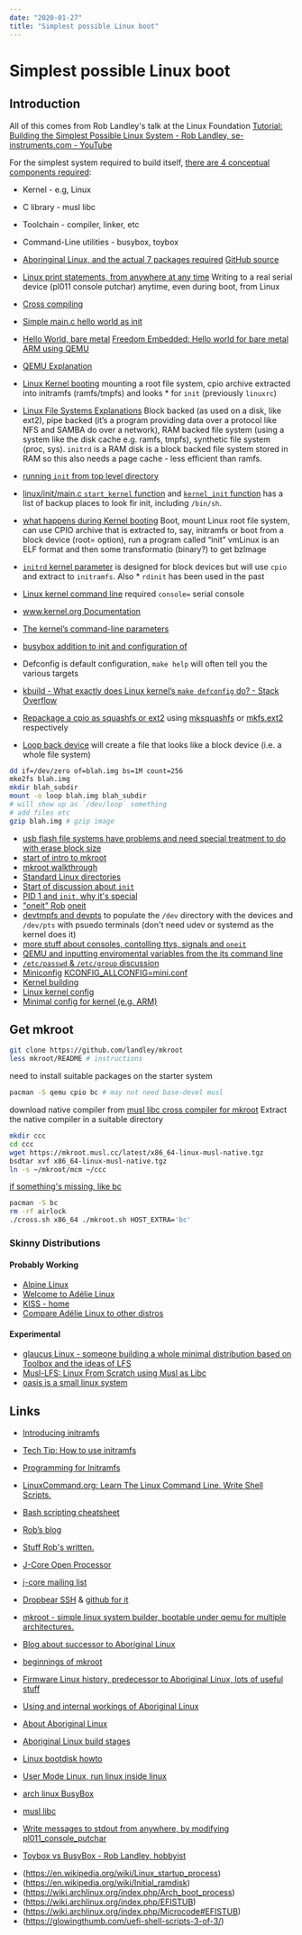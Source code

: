 ```yaml
---
date: "2020-01-27"
title: "Simplest possible Linux boot"
---
```

<!-- 2020-01-27-Simplest-possible-Linux-boot -->

<!-- markdownlint-disable MD025 -->
# Simplest possible Linux boot
<!-- markdownlint-enable MD025 -->

## Introduction

All of this comes from Rob Landley's talk at the Linux Foundation [Tutorial: Building the Simplest Possible Linux System - Rob Landley, se-instruments.com - YouTube](https://www.youtube.com/watch?v=Sk9TatW9ino)

For the simplest system required to build itself, [there are 4 conceptual components required](https://youtu.be/Sk9TatW9ino?t=160):

* Kernel - e.g, Linux
* C library - musl libc
* Toolchain - compiler, linker, etc
* Command-Line utilities - busybox, toybox

* [Aboringinal Linux, and the actual 7 packages required](https://www.youtube.com/watch?v=Sk9TatW9ino&feature=youtu.be&t=225) [GitHub source](https://github.com/landley/aboriginal)
* [Linux print statements, from anywhere at any time](https://youtu.be/Sk9TatW9ino?t=857) Writing to a real serial device (pl011 console putchar) anytime, even during boot, from Linux
* [Cross compiling](https://youtu.be/Sk9TatW9ino?t=1095)
* [Simple main.c hello world as init](https://youtu.be/Sk9TatW9ino?t=1203)
* [Hello World, bare metal](https://youtu.be/Sk9TatW9ino?t=408) [Freedom Embedded: Hello world for bare metal ARM using QEMU](https://balau82.wordpress.com/2010/02/28/hello-world-for-bare-metal-arm-using-qemu/)
* [QEMU Explanation](https://youtu.be/Sk9TatW9ino?t=580)
* [Linux Kernel booting](https://youtu.be/Sk9TatW9ino?t=1461) mounting a root file system, cpio archive extracted into initramfs (ramfs/tmpfs) and looks * for `init` (previously `linuxrc`)
* [Linux File Systems Explanations](https://youtu.be/Sk9TatW9ino?t=1535) Block backed (as used on a disk, like ext2), pipe backed (it’s a program providing data over a protocol like NFS and SAMBA do over a network), RAM backed file system (using a system like the disk cache e.g. ramfs, tmpfs), synthetic file system (proc, sys). `initrd` is a RAM disk is a block backed file system stored in RAM so this also needs a page cache - less efficient than ramfs.
* [running `init` from top level directory](https://youtu.be/Sk9TatW9ino?t=1800)  
* [linux/init/main.c `start_kernel` function](https://www.youtube.com/watch?v=Sk9TatW9ino&feature=youtu.be&t=1840) and [`kernel_init` function](https://github.com/torvalds/linux/blob/master/init/main.c) has a list of backup places to look fir init, including `/bin/sh`.
* [what happens during Kernel booting](https://youtu.be/Sk9TatW9ino?t=1461) Boot, mount Linux root file system, can use CPIO archive that is extracted to, say, initramfs or boot from a block device (root= option), run a program called “init” vmLinux is an ELF format and then some transformatio (binary?) to get bzImage
* [`initrd` kernel parameter](https://youtu.be/Sk9TatW9ino?t=2040) is designed for block devices but will use `cpio` and extract to `initramfs`.  Also * `rdinit` has been used in the past
* [Linux kernel command line](https://youtu.be/Sk9TatW9ino?t=2125) required `console=` serial console
* [www.kernel.org Documentation](https://git.kernel.org/pub/scm/linux/kernel/git/stable/linux.git/tree/Documentation?h=v5.9.6)
* [The kernel’s command-line parameters](https://www.kernel.org/doc/html/v4.14/admin-guide/kernel-parameters.html)
* [busybox addition to init and configuration of](https://youtu.be/Sk9TatW9ino?t=2400)
* Defconfig is default configuration, `make help` will often tell you the various targets
* [kbuild - What exactly does Linux kernel’s `make defconfig` do? - Stack Overflow](https://stackoverflow.com/questions/41885015/what-exactly-does-linux-kernels-make-defconfig-do)

* [Repackage a cpio as squashfs or ext2](https://youtu.be/Sk9TatW9ino?t=3496) using [mksquashfs](https://manpages.debian.org/jessie/squashfs-tools/mksquashfs.1.en.html) or [mkfs.ext2](https://linux.die.net/man/8/mkfs.ext2) respectively
* [Loop back device](https://youtu.be/Sk9TatW9ino?t=3529) will create a file that looks like a block device (i.e. a whole file system)

```bash
dd if=/dev/zero of=blah.img bs=1M count=256
mke2fs blah.img
mkdir blah_subdir
mount -o loop blah.img blah_subdir
# will show up as `/dev/loop` something
# add files etc
gzip blah.img # gzip image
```

* [usb flash file systems have problems and need special treatment to do with erase block size](https://youtu.be/Sk9TatW9ino?t=3746)
* [start of intro to mkroot](https://youtu.be/Sk9TatW9ino?t=4115)
* [mkroot walkthrough](https://youtu.be/Sk9TatW9ino?t=4380)
* [Standard Linux directories](https://youtu.be/Sk9TatW9ino?t=4837)
* [Start of discussion about `init`](https://youtu.be/Sk9TatW9ino?t=5047)
* [PID 1 and `init`, why it's special](https://youtu.be/Sk9TatW9ino?t=5155)
* ["oneit" Rob]((https://youtu.be/Sk9TatW9ino?t=5308)) [oneit](https://github.com/landley/toybox/blob/master/toys/other/oneit.c)
* [devtmpfs and devpts](https://youtu.be/Sk9TatW9ino?t=5415) to populate the `/dev` directory with the devices and `/dev/pts` with psuedo terminals  (don't need udev or systemd as the kernel does it)
* [more stuff about consoles, contolling ttys, signals and `oneit`](https://youtu.be/Sk9TatW9ino?t=5555)
* [QEMU and inputting enviromental variables from the its command line](https://youtu.be/Sk9TatW9ino?t=5700)
* [`/etc/passwd` & `/etc/group` discussion](https://youtu.be/Sk9TatW9ino?t=5770)
* [Miniconfig](https://youtu.be/Sk9TatW9ino?t=6453) [KCONFIG_ALLCONFIG=mini.conf](https://www.kernel.org/doc/Documentation/kbuild/kconfig.txt)
* [Kernel building](https://youtu.be/Sk9TatW9ino?t=6820)
* [Linux kernel config](https://github.com/landley/aboriginal/blob/master/sources/baseconfig-linux)
* [Minimal config for kernel (e.g. ARM)](https://github.com/landley/aboriginal/blob/master/sources/targets/armv6l)

## Get mkroot

```bash
git clone https://github.com/landley/mkroot
less mkroot/README # instructions
```

need to install suitable packages on the starter system

```bash
pacman -S qemu cpio bc # may not need base-devel musl
```

download native compiler from [musl libc cross compiler for mkroot](https://mkroot.musl.cc/latest)
Extract the native compiler in a suitable directory

```bash
mkdir ccc
cd ccc
wget https://mkroot.musl.cc/latest/x86_64-linux-musl-native.tgz
bsdtar xvf x86_64-linux-musl-native.tgz
ln -s ~/mkroot/mcm ~/ccc
```

[if something's missing, like bc](https://github.com/landley/mkroot/issues/2)

```bash
pacman -S bc
rm -rf airlock
./cross.sh x86_64 ./mkroot.sh HOST_EXTRA='bc'
```

### Skinny Distributions

#### Probably Working

* [Alpine Linux](https://alpinelinux.org)
* [Welcome to Adélie Linux](https://www.adelielinux.org)
* [KISS - home](https://k1ss.org)
* [Compare Adélie Linux to other distros](https://www.adelielinux.org/about/compare.html)

#### Experimental

* [glaucus Linux - someone building a whole minimal distribution based on Toolbox and the ideas of LFS](https://github.com/glaucuslinux/glaucus)
* [Musl-LFS: Linux From Scratch using Musl as Libc](https://github.com/dslm4515/Musl-LFS)
* [oasis is a small linux system](https://github.com/oasislinux/oasis)

## Links

* [Introducing initramfs](http://landley.net/writing/rootfs-intro.html)
* [Tech Tip: How to use initramfs](http://landley.net/writing/rootfs-howto.html)
* [Programming for Initramfs](http://landley.net/writing/rootfs-programming.html)

* [LinuxCommand.org: Learn The Linux Command Line. Write Shell Scripts.](http://linuxcommand.org/index.php)
* [Bash scripting cheatsheet](https://devhints.io/bash)

* [Rob’s blog](http://landley.net/notes.html)
* [Stuff Rob's written.](http://landley.net/writing/)

* [J-Core Open Processor](https://j-core.org/)
* [j-core mailing list](https://lists.j-core.org/mailman/listinfo/j-core)
* [Dropbear SSH](https://matt.ucc.asn.au/dropbear/dropbear.html) & [github for it](https://github.com/mkj/dropbear)

* [mkroot - simple linux system builder, bootable under qemu for multiple architectures.](https://github.com/landley/mkroot)
* [Blog about successor to Aboriginal Linux](https://landley.net/notes-2016.html#17-05-2016)
* [beginnings of mkroot](http://lists.landley.net/pipermail/mkroot-landley.net/2017-May/000000.html)

* [Firmware Linux history, predecessor to Aboriginal Linux, lots of useful stuff](http://www.landley.net/aboriginal/history.html)

* [Using and internal workings of Aboriginal Linux](http://www.landley.net/aboriginal/README)
* [About Aboriginal Linux](http://www.landley.net/aboriginal/about.html)
* [Aboriginal Linux build stages](http://www.landley.net/aboriginal/build-stages.html)

* [Linux bootdisk howto](http://tldp.org/HOWTO/Bootdisk-HOWTO/index.html)
* [User Mode Linux, run linux inside linux](http://landley.net/writing/docs/UML.html)

* [arch linux BusyBox](https://wiki.archlinux.org/index.php/BusyBox)
* [musl libc](https://www.musl-libc.org/)
* [Write messages to stdout from anywhere, by modifying pl011_console_putchar](https://github.com/torvalds/linux/blob/master/drivers/tty/serial/amba-pl011.c)
* [Toybox vs BusyBox - Rob Landley, hobbyist](https://www.youtube.com/watch?v=MkJkyMuBm3g)

<!-- markdownlint-disable MD034 -->
* (https://en.wikipedia.org/wiki/Linux_startup_process)
* (https://en.wikipedia.org/wiki/Initial_ramdisk)
* (https://wiki.archlinux.org/index.php/Arch_boot_process)
* (https://wiki.archlinux.org/index.php/EFISTUB)
* (https://wiki.archlinux.org/index.php/Microcode#EFISTUB)
* (https://glowingthumb.com/uefi-shell-scripts-3-of-3/)
<!-- markdownlint-enable MD034 -->
